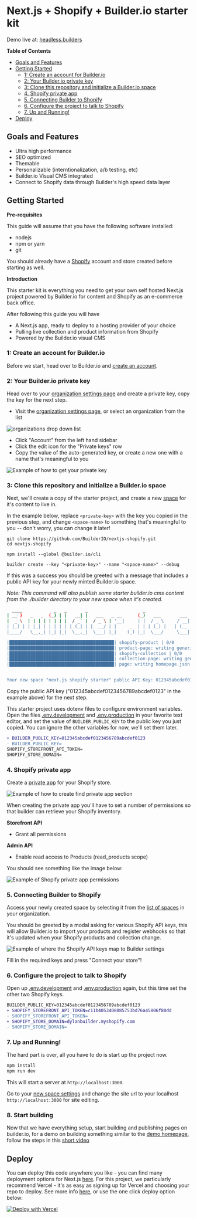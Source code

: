 
# Next.js + Shopify + Builder.io starter kit

Demo live at: [headless.builders](https://headless.builders/)

<!-- markdown-toc start - Don't edit this section. Run M-x markdown-toc-refresh-toc -->
**Table of Contents**


  - [Goals and Features](#goals-and-features)
  - [Getting Started](#getting-started)
      - [1: Create an account for Builder.io](#1-create-an-account-for-builderio)
      - [2: Your Builder.io private key](#2-your-builderio-private-key)
      - [3: Clone this repository and initialize a Builder.io space](#3-clone-this-repository-and-initialize-a-builderio-space)
      - [4. Shopify private app](#4-shopify-private-app)
      - [5. Connecting Builder to Shopify](#5-connecting-builder-to-shopify)
      - [6. Configure the project to talk to Shopify](#6-configure-the-project-to-talk-to-shopify)
      - [7. Up and Running!](#7-up-and-running)
  - [Deploy](#deploy)

<!-- markdown-toc end -->

## Goals and Features

- Ultra high performance
- SEO optimized
- Themable
- Personalizable (interntionalization, a/b testing, etc)
- Builder.io Visual CMS integrated
- Connect to Shopify data through Builder's high speed data layer

## Getting Started

**Pre-requisites**

This guide will assume that you have the following software installed:

- nodejs
- npm or yarn
- git

You should already have a [Shopify](https://www.shopify.com/online-store) account and store created before starting as well. 

**Introduction**

This starter kit is everything you need to get your own self hosted
Next.js project powered by Builder.io for content and Shopify as an
e-commerce back office.

After following this guide you will have

- A Next.js app, ready to deploy to a hosting provider of your choice
- Pulling live collection and product information from Shopify
- Powered by the Builder.io visual CMS

### 1: Create an account for Builder.io

Before we start, head over to Builder.io and [create an account](https://builder.io/signup).

### 2: Your Builder.io private key

Head over to your [organization settings page](https://builder.io/account/organization?root=true) and create a
private key, copy the key for the next step.

- Visit the [organization settings page](https://builder.io/account/organization?root=true), or select
  an organization from the list 

![organizations drop down list](./docs/images/builder-io-organizations.png)

- Click "Account" from the left hand sidebar
- Click the edit icon for the "Private keys" row
- Copy the value of the auto-generated key, or create a new one with a name that's meaningful to you


![Example of how to get your private key](./docs/images/private-key-flow.png)

### 3: Clone this repository and initialize a Builder.io space

Next, we'll create a copy of the starter project, and create a new
[space](https://www.builder.io/c/docs/spaces) for it's content to live
in.

In the example below, replace `<private-key>` with the key you copied
in the previous step, and change `<space-name>` to something that's
meaningful to you -- don't worry, you can change it later!

```
git clone https://github.com/BuilderIO/nextjs-shopify.git
cd nextjs-shopify

npm install --global @builder.io/cli

builder create --key "<private-key>" --name "<space-name>" --debug
```

If this was a success you should be greeted with a message that
includes a public API key for your newly minted Builder.io space.

*Note: This command will also publish some starter builder.io cms
content from the ./builder directory to your new space when it's
created.*

``` bash
  ____            _   _       _                     _                    _   _ 
| __ )   _   _  (_) | |   __| |   ___   _ __      (_)   ___       ___  | | (_)
|  _ \  | | | | | | | |  / _` |  / _ \ | '__|     | |  / _ \     / __| | | | |
| |_) | | |_| | | | | | | (_| | |  __/ | |     _  | | | (_) |   | (__  | | | |
|____/   \__,_| |_| |_|  \__,_|  \___| |_|    (_) |_|  \___/     \___| |_| |_|

|████████████████████████████████████████| shopify-product | 0/0
|████████████████████████████████████████| product-page: writing generic-template.json | 1/1
|████████████████████████████████████████| shopify-collection | 0/0
|████████████████████████████████████████| collection-page: writing generic-collection.json | 1/1
|████████████████████████████████████████| page: writing homepage.json | 2/2


Your new space "next.js shopify starter" public API Key: 012345abcdef0123456789abcdef0123
```

Copy the public API key ("012345abcdef0123456789abcdef0123" in the example above) for the next step.

This starter project uses dotenv files to configure environment variables.
Open the files [.env.development](./.env.development) and
[.env.production](./.env.production) in your favorite text editor, and
set the value of `BUILDER_PUBLIC_KEY` to the public key you just copied.
You can ignore the other variables for now, we'll set them later.

```diff
+ BUILDER_PUBLIC_KEY=012345abcdef0123456789abcdef0123
- BUILDER_PUBLIC_KEY=
SHOPIFY_STOREFRONT_API_TOKEN=
SHOPIFY_STORE_DOMAIN=
```

### 4. Shopify private app

Create a [private app](https://help.shopify.com/en/manual/apps/private-apps) for your Shopify store.

![Example of how to create find private app section](./docs/images/shopify-private-app-flow.png)

When creating the private app you'll have to set a number of permissions so that builder can retrieve your Shopify inventory.

**Storefront API**

- Grant all permissions

**Admin API**

- Enable read access to Products (read_products scope)

You should see something like the image below:

![Example of Shopify private app permissions](./docs/images/shopify-permissions.png)

### 5. Connecting Builder to Shopify

Access your newly created space by selecting it from the [list of spaces](https://builder.io/spaces?root=true)
in your organization.

You should be greeted by a modal asking for various Shopify API keys, this will allow Builder.io to import your products and register webhooks so that it's updated when your Shopify products and collection change.

![Example of where the Shopify API keys map to Builder settings](./docs/images/shopify-api-key-mapping.png)

Fill in the required keys and press "Connect your store"!

### 6. Configure the project to talk to Shopify

Open up [.env.development](./.env.development) and [.env.production](./.env.production) again,
but this time set the other two Shopify keys.

```diff
BUILDER_PUBLIC_KEY=012345abcdef0123456789abcdef0123
+ SHOPIFY_STOREFRONT_API_TOKEN=c11b4053408085753bd76a45806f80dd
- SHOPIFY_STOREFRONT_API_TOKEN=
+ SHOPIFY_STORE_DOMAIN=dylanbuilder.myshopify.com
- SHOPIFY_STORE_DOMAIN=
```

### 7. Up and Running!

The hard part is over, all you have to do is start up the project now.

```bash
npm install
npm run dev
```

This will start a server at `http://localhost:3000`.

Go to your [new space settings](https://builder.io/account/space) and change the site url to your localhost `http://localhost:3000` for site editing.

<!-- This guide needs a lot more work here, clarifying how to get some basic stuff -->
<!-- working with in builder, building out product grids etc - the ./builder content -->
<!-- that's intially published is hard coded to the collections on the demo store -->
<!-- and won' work out of the box. -->

### 8. Start building
Now that we have everything setup, start building and publishing pages on builder.io, for a demo on building something similar to the [demo homepage](https://headless.builders), follow the steps in this [short video](https://www.loom.com/share/9b947acbbf714ee3ac6c319c130cdb85)

## Deploy

You can deploy this code anywhere you like - you can find many deployment options for Next.js [here](https://nextjs.org/docs/deployment). For this project, we particularly recommend Vercel - it's as easy as signing up for Vercel and choosing your repo to deploy. See more info [here](https://nextjs.org/docs/deployment), or use the one click deploy option below:


[![Deploy with Vercel](https://vercel.com/button)](https://vercel.com/new/git/external?repository-url=https%3A%2F%2Fgithub.com%2Fbuilderio%2Fnextjs-shopify)


